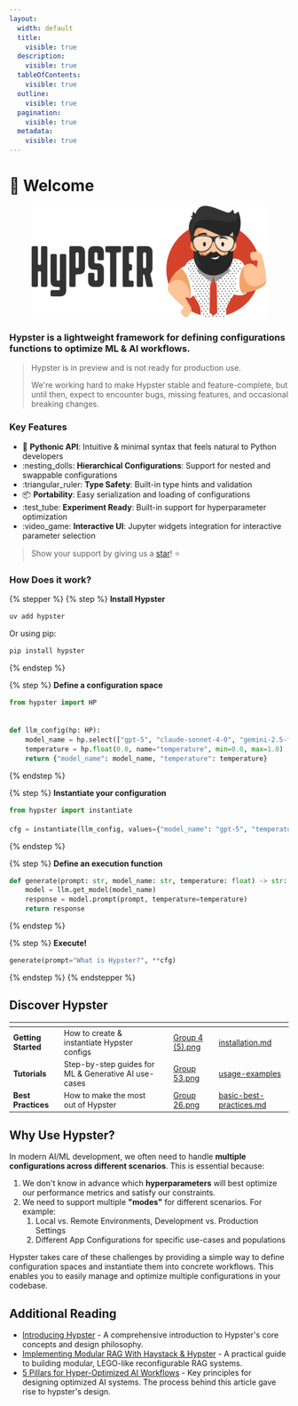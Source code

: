```yaml
---
layout:
  width: default
  title:
    visible: true
  description:
    visible: true
  tableOfContents:
    visible: true
  outline:
    visible: true
  pagination:
    visible: true
  metadata:
    visible: true
---
```


# 👋 Welcome

<div data-full-width="false"><figure><picture><source srcset=".gitbook/assets/hypster_text_white_text.png" media="(prefers-color-scheme: dark)"><img src=".gitbook/assets/hypster_with_text (1).png" alt=""></picture><figcaption></figcaption></figure></div>

### **Hypster is a lightweight framework for defining configurations functions to optimize ML & AI workflows.**

> Hypster is in preview and is not ready for production use.
>
> We're working hard to make Hypster stable and feature-complete, but until then, expect to encounter bugs, missing features, and occasional breaking changes.

### Key Features

* :snake: **Pythonic API**: Intuitive & minimal syntax that feels natural to Python developers
* :nesting\_dolls: **Hierarchical Configurations**: Support for nested and swappable configurations
* :triangular\_ruler: **Type Safety**: Built-in type hints and validation
* :package: **Portability**: Easy serialization and loading of configurations
* :test\_tube: **Experiment Ready**: Built-in support for hyperparameter optimization
* :video\_game: **Interactive UI**: Jupyter widgets integration for interactive parameter selection

> Show your support by giving us a [star](https://github.com/gilad-rubin/hypster)! ⭐

### How Does it work?

{% stepper %}
{% step %}
**Install Hypster**

```bash
uv add hypster
```

Or using pip:

```bash
pip install hypster
```
{% endstep %}

{% step %}
**Define a configuration space**

```python
from hypster import HP


def llm_config(hp: HP):
    model_name = hp.select(["gpt-5", "claude-sonnet-4-0", "gemini-2.5-flash"], name="model_name")
    temperature = hp.float(0.0, name="temperature", min=0.0, max=1.0)
    return {"model_name": model_name, "temperature": temperature}
```
{% endstep %}

{% step %}
**Instantiate your configuration**

```python
from hypster import instantiate

cfg = instantiate(llm_config, values={"model_name": "gpt-5", "temperature": 0.7})
```
{% endstep %}

{% step %}
**Define an execution function**

```python
def generate(prompt: str, model_name: str, temperature: float) -> str:
    model = llm.get_model(model_name)
    response = model.prompt(prompt, temperature=temperature)
    return response
```
{% endstep %}

{% step %}
**Execute!**

```python
generate(prompt="What is Hypster?", **cfg)
```
{% endstep %}
{% endstepper %}

## Discover Hypster

<table data-view="cards"><thead><tr><th></th><th></th><th></th><th data-hidden data-card-cover data-type="files"></th><th data-hidden data-card-target data-type="content-ref"></th></tr></thead><tbody><tr><td><strong>Getting Started</strong></td><td>How to create &#x26; instantiate Hypster configs</td><td></td><td><a href=".gitbook/assets/Group 4 (5).png">Group 4 (5).png</a></td><td><a href="getting-started/installation.md">installation.md</a></td></tr><tr><td><strong>Tutorials</strong></td><td>Step-by-step guides for ML &#x26; Generative AI use-cases</td><td></td><td><a href=".gitbook/assets/Group 53.png">Group 53.png</a></td><td><a href="getting-started/usage-examples/">usage-examples</a></td></tr><tr><td><strong>Best Practices</strong></td><td>How to make the most out of Hypster</td><td></td><td><a href=".gitbook/assets/Group 26.png">Group 26.png</a></td><td><a href="in-depth/basic-best-practices.md">basic-best-practices.md</a></td></tr></tbody></table>

## Why Use Hypster?

In modern AI/ML development, we often need to handle **multiple configurations across different scenarios**. This is essential because:

1. We don't know in advance which **hyperparameters** will best optimize our performance metrics and satisfy our constraints.
2. We need to support multiple **"modes"** for different scenarios. For example:
   1. Local vs. Remote Environments, Development vs. Production Settings
   2. Different App Configurations for specific use-cases and populations

Hypster takes care of these challenges by providing a simple way to define configuration spaces and instantiate them into concrete workflows. This enables you to easily manage and optimize multiple configurations in your codebase.

## Additional Reading

* [Introducing Hypster](https://medium.com/@giladrubin/introducing-hypster-a-pythonic-framework-for-managing-configurations-to-build-highly-optimized-ai-5ee004dbd6a5) - A comprehensive introduction to Hypster's core concepts and design philosophy.
* [Implementing Modular RAG With Haystack & Hypster](https://towardsdatascience.com/implementing-modular-rag-with-haystack-and-hypster-d2f0ecc88b8f) - A practical guide to building modular, LEGO-like reconfigurable RAG systems.
* [5 Pillars for Hyper-Optimized AI Workflows](https://medium.com/@giladrubin/5-pillars-for-a-hyper-optimized-ai-workflow-21fcaefe48ca) - Key principles for designing optimized AI systems. The process behind this article gave rise to hypster's design.
